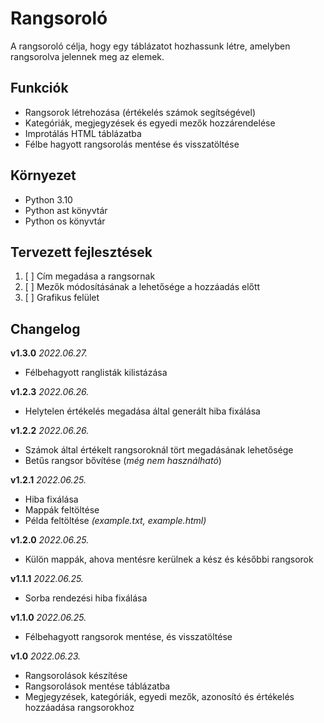 # Rangsoroló
 A rangsoroló célja, hogy egy táblázatot hozhassunk létre, amelyben rangsorolva jelennek meg az elemek.

## Funkciók

- Rangsorok létrehozása (értékelés számok segítségével)
- Kategóriák, megjegyzések és egyedi mezők hozzárendelése
- Improtálás HTML táblázatba
- Félbe hagyott rangsorolás mentése és visszatöltése

## Környezet

- Python 3.10
- Python ast könyvtár 
- Python os könyvtár

## Tervezett fejlesztések

1. [ ] Cím megadása a rangsornak
2. [ ] Mezők módosításának a lehetősége a hozzáadás előtt
3. [ ] Grafikus felület

## Changelog

**v1.3.0** *2022.06.27.*
- Félbehagyott ranglisták kilistázása

**v1.2.3** *2022.06.26.*
- Helytelen értékelés megadása által generált hiba fixálása

**v1.2.2** *2022.06.26.*
- Számok által értékelt rangsoroknál tört megadásának lehetősége
- Betűs rangsor bővítése (*még nem használható*)

**v1.2.1** *2022.06.25.*
- Hiba fixálása
- Mappák feltöltése
- Példa feltöltése *(example.txt, example.html)*

**v1.2.0** *2022.06.25.*
- Külön mappák, ahova mentésre kerülnek a kész és későbbi rangsorok

**v1.1.1** *2022.06.25.*
- Sorba rendezési hiba fixálása

**v1.1.0** *2022.06.25.*
- Félbehagyott rangsorok mentése, és visszatöltése

**v1.0** *2022.06.23.*
- Rangsorolások készítése
- Rangsorolások mentése táblázatba
- Megjegyzések, kategóriák, egyedi mezők, azonosító és értékelés hozzáadása rangsorokhoz